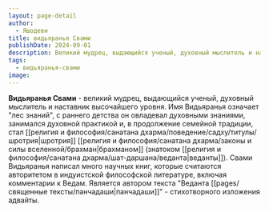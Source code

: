 ```yaml
---
layout: page-detail
author:
  - Яшодеви
title: видьяранья Свами
publishDate: 2024-09-01
description: Великий мудрец, выдающийся ученый, духовный мыслитель и наставник высочайшего уровня. Имя Видьяранья означает лес знаний, с раннего детства он овладевал духовными знаниями, занимался духовной практикой и, в продолжение семейной традиции, стал шротрия брахманом (знатоком веданты). Свами Видьяранья написал много научных книг, которые считаются авторитетом в индуистской философской литературе, включая комментарии к Ведам. Является автором текста Веданта панчадаши - стихотворного изложения адвайты.
tags:
  - видьяранья-свами
image:
---
```

**Видьяранья Свами** - великий мудрец, выдающийся ученый, духовный мыслитель и наставник высочайшего уровня. Имя Видьяранья означает "лес знаний", с раннего детства он овладевал духовными знаниями, занимался духовной практикой и, в продолжение семейной традиции, стал [[религия и философия/санатана дхарма/поведение/садху/титулы/шротрия|шротрия]] [[религия и философия/санатана дхарма/законы и силы вселенной/брахман|брахманом]] (знатоком [[религия и философия/санатана дхарма/шат-даршана/веданта|веданты]]). Свами Видьяранья написал много научных книг, которые считаются авторитетом в индуистской философской литературе, включая комментарии к Ведам. Является автором текста "Веданта [[pages/священные тексты/панчадаши|панчадаши]]" - стихотворного изложения адвайты.

